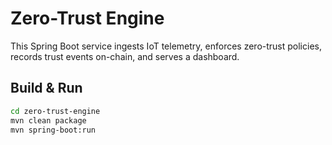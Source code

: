 # Zero-Trust Engine

This Spring Boot service ingests IoT telemetry, enforces zero-trust policies, records trust events on-chain, and serves a dashboard.

## Build & Run

```bash
cd zero-trust-engine
mvn clean package
mvn spring-boot:run
```